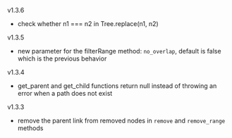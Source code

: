 v1.3.6

- check whether n1 === n2 in Tree.replace(n1, n2)

v1.3.5

- new parameter for the filterRange method: `no_overlap`, default is false which is the previous behavior

v1.3.4

- get_parent and get_child functions return null instead of throwing an error when a path does not exist

v1.3.3

- remove the parent link from removed nodes in `remove` and `remove_range` methods
